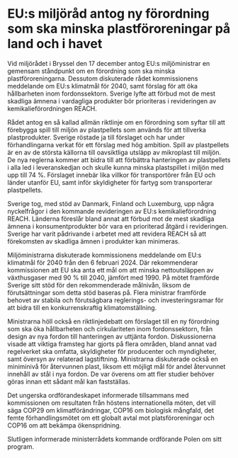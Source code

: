 # EU:s miljöråd antog ny förordning som ska minska plastföroreningar på land och i havet

Vid miljörådet i Bryssel den 17 december antog EU:s miljöministrar en gemensam ståndpunkt om en förordning som ska minska plastföroreningarna. Dessutom diskuterade rådet kommissionens meddelande om EU:s klimatmål för 2040, samt förslag för att öka hållbarheten inom fordonssektorn. Sverige lyfte att förbud mot de mest skadliga ämnena i vardagliga produkter bör prioriteras i revideringen av kemikalieförordningen REACH.

Rådet antog en så kallad allmän riktlinje om en förordning som syftar till att förebygga spill till miljön av plastpellets som används för att tillverka plastprodukter. Sverige röstade ja till förslaget och har under förhandlingarna verkat för ett förslag med hög ambition. Spill av plastpellets är en av de största källorna till oavsiktliga utsläpp av mikroplast till miljön. De nya reglerna kommer att bidra till att förbättra hanteringen av plastpellets i alla led i leveranskedjan och skulle kunna minska plastspillet i miljön med upp till 74 %. Förslaget innebär lika villkor för transportörer från EU och länder utanför EU, samt inför skyldigheter för fartyg som transporterar plastpellets.

Sverige tog, med stöd av Danmark, Finland och Luxemburg, upp några nyckelfrågor i den kommande revideringen av EU:s kemikalieförordning REACH. Länderna föreslår bland annat att förbud mot de mest skadliga ämnena i konsumentprodukter bör vara en prioriterad åtgärd i revideringen. Sverige har varit pådrivande i arbetet med att revidera REACH så att förekomsten av skadliga ämnen i produkter kan minimeras.

Miljöministrarna diskuterade kommissionens meddelande om EU:s klimatmål för 2040 från den 6 februari 2024. Där rekommenderar kommissionen att EU ska anta ett mål om att minska nettoutsläppen av växthusgaser med 90 % till 2040, jämfört med 1990. På mötet framförde Sverige sitt stöd för den rekommenderade målnivån, liksom de förutsättningar som detta stöd baseras på. Flera ministrar framförde behovet av stabila och förutsägbara reglerings- och investeringsramar för att bidra till en konkurrenskraftig klimatomställning.

Ministrarna höll också en riktlinjedebatt om förslaget till en ny förordning som ska öka hållbarheten och cirkulariteten inom fordonssektorn, från design av nya fordon till hanteringen av uttjänta fordon. Diskussionerna visade att viktiga framsteg har gjorts på flera områden, bland annat vad regelverket ska omfatta, skyldigheter för producenter och myndigheter, samt översyn av relaterad lagstiftning. Ministrarna diskuterade också en miniminivå för återvunnen plast, liksom ett möjligt mål för andel återvunnet innehåll av stål i nya fordon. De var överens om att fler studier behöver göras innan ett sådant mål kan fastställas.

Det ungerska ordförandeskapet informerade tillsammans med kommissionen om resultaten från höstens internationella möten, det vill säga COP29 om klimatförändringar, COP16 om biologisk mångfald, det femte förhandlingsmötet om ett globalt avtal mot platsföroreningar och COP16 om att bekämpa ökenspridning.

Slutligen informerade ministerrådets kommande ordförande Polen om sitt program.
